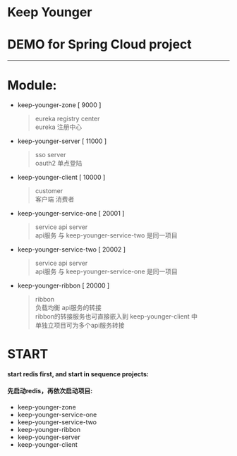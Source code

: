# Keep Younger 
# DEMO for Spring Cloud project

---

# Module:
* keep-younger-zone [ 9000 ]
    > eureka registry center  
       eureka 注册中心
    
* keep-younger-server [ 11000 ]
    > sso server  
      oauth2 单点登陆
    
* keep-younger-client [ 10000 ]
    > customer  
      客户端 消费者

* keep-younger-service-one [ 20001 ]
    > service api server  
      api服务 与 keep-younger-service-two 是同一项目
    
* keep-younger-service-two [ 20002 ]
    > service api server  
      api服务 与 keep-younger-service-one 是同一项目
    
* keep-younger-ribbon [ 20000 ]
    > ribbon  
      负载均衡 api服务的转接  
      ribbon的转接服务也可直接嵌入到 keep-younger-client 中  
      单独立项目可为多个api服务转接
      
# START
#### start redis first, and start in sequence projects:
#### 先启动redis，再依次启动项目:
* keep-younger-zone
* keep-younger-service-one
* keep-younger-service-two
* keep-younger-ribbon
* keep-younger-server
* keep-younger-client